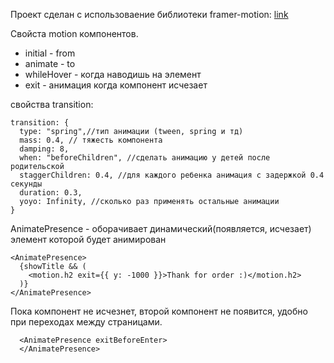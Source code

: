 Проект сделан с использоваение библиотеки framer-motion:
[link](https://www.framer.com/api/motion/examples/)

Свойста motion компонентов.
* initial - from
* animate - to
* whileHover - когда наводишь на элемент
* exit - анимация когда компонент исчезает

свойства transition:
```
transition: {
  type: "spring",//тип анимации (tween, spring и тд)
  mass: 0.4, // тяжесть компонента 
  damping: 8,
  when: "beforeChildren", //сделать анимацию у детей после родительской
  staggerChildren: 0.4, //для каждого ребенка анимация с задержкой 0.4 секунды
  duration: 0.3,
  yoyo: Infinity, //сколько раз применять остальные анимации
}
```

AnimatePresence - оборачивает динамический(появляется, исчезает) элемент которой будет анимирован 
```
<AnimatePresence>
  {showTitle && (
    <motion.h2 exit={{ y: -1000 }}>Thank for order :)</motion.h2>
  )}
</AnimatePresence>
```

Пока компонент не исчезнет, второй компонент не появится, удобно при переходах между страницами.
```
  <AnimatePresence exitBeforeEnter>
  </AnimatePresence>
```